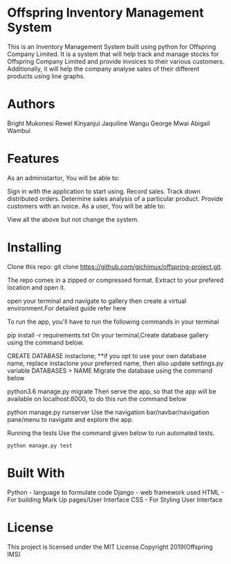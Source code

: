 
# Offspring Inventory Management System
This is an Inventory Management System built using python for Offspring Company Limited. It is a system that will help track and manage stocks for Offspring Company Limited and provide invoices to their various customers. Additionally, it will help the company analyse sales of their different products using line graphs.

# Authors
Bright Mukonesi
Rewel Kinyanjui
Jaquiline Wangu
George Mwai
Abigail Wambui

# Features
As an administartor, You will be able to:

Sign in with the application to start using.
Record sales.
Track down distributed orders.
Determine sales analysis of a particular product.
Provide customers with an ivoice.
As a user, You will be able to:

View all the above but not change the system.

# Installing


Clone this repo: git clone https://github.com/gichimux/offspring-project.git.

The repo comes in a zipped or compressed format. Extract to your prefered location and open it.

open your terminal and navigate to gallery then create a virtual environment.For detailed guide refer here

To run the app, you'll have to run the following commands in your terminal

pip install -r requirements.txt
On your terminal,Create database gallery using the command below.

CREATE DATABASE instaclone; 
**if you opt to use your own database name, replace instaclone your preferred name, then also update settings.py variable DATABASES > NAME
Migrate the database using the command below

python3.6 manage.py migrate
Then serve the app, so that the app will be available on localhost:8000, to do this run the command below

python manage.py runserver
Use the navigation bar/navbar/navigation pane/menu to navigate and explore the app.

Running the tests
Use the command given below to run automated tests.

    python manage.py test 

# Built With
Python - language to formulate code
Django - web framework used
HTML - For building Mark Up pages/User Interface
CSS - For Styling User Interface

# License
This project is licensed under the MIT License.Copyright 2019(Offspring IMS)
